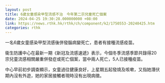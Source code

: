 ```yaml
---
layout: post
title: 6歲女童感染甲型流感不治　今年第二宗兒童死亡個案
date: 2024-04-25 19:30:28.000000000 +08:00
link: https://news.rthk.hk/rthk/ch/component/k2/1750553-20240425.htm
categories: rthk
---
```


一名6歲女童感染甲型流感後併發腦病變死亡，患者有接種流感疫苗。

衞生防護中心在最新一期《新冠及流感速遞》表示，今個冬季流感季節共錄得20宗兒童流感相關嚴重併發症或死亡個案，當中兩人死亡，5人已接種疫苗。

中心早前初步調查顯示，女童過往健康良好，上星期五起發燒及咳嗽，又指她潛伏期內沒有外遊，她的家居接觸者現時沒有出現病徵。
